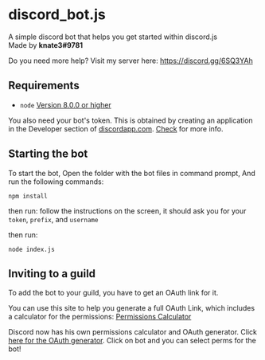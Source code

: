 # discord_bot.js
A simple discord bot that helps you get started within discord.js<br>
Made by **knate3#9781**

Do you need more help? Visit my server here: https://discord.gg/6SQ3YAh

## Requirements

- `node` [Version 8.0.0 or higher](https://nodejs.org)




You also need your bot's token. This is obtained by creating an application in
the Developer section of [discordapp.com](https://discordapp.com/developers). [Check](https://goo.gl/VXscKH)
for more info.


## Starting the bot

To start the bot, Open the folder with the bot files in command prompt, And run the following commands: 

`npm install`

then run:
follow the instructions on the screen, it should ask you for your `token`, `prefix`, and `username`

then run:

`node index.js`

## Inviting to a guild

To add the bot to your guild, you have to get an OAuth link for it.

You can use this site to help you generate a full OAuth Link, which includes a calculator for the permissions:
[Permissions Calculator](https://finitereality.github.io/permissions-calculator/?v=0)

Discord now has his own permissions calculator and OAuth generator. Click [here for the OAuth generator](https://discordapp.com/developers/tools/oauth2-url-generator). Click on bot and you can select perms for the bot!
